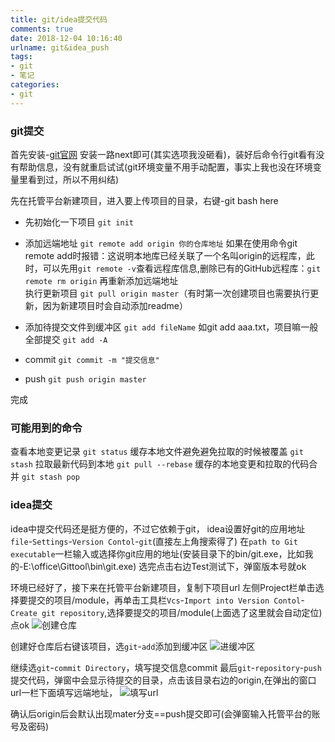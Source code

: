 ```yaml
---
title: git/idea提交代码
comments: true
date: 2018-12-04 10:16:40
urlname: git&idea_push
tags:
- git
- 笔记
categories:
- git
---
```


### git提交

首先安装-[git官网](https://git-scm.com/)
安装一路next即可(其实选项我没砸看)，装好后命令行git看有没有帮助信息，没有就重启试试(git环境变量不用手动配置，事实上我也没在环境变量里看到过，所以不用纠结)

先在托管平台新建项目，进入要上传项目的目录，右键-git bash here

- 先初始化一下项目 `git init`

- 添加远端地址 `git remote add origin 你的仓库地址`
如果在使用命令git remote add时报错：这说明本地库已经关联了一个名叫origin的远程库，此时，可以先用`git remote -v`查看远程库信息,删除已有的GitHub远程库：`git remote rm origin`
再重新添加远端地址<br/>
执行更新项目 `git pull origin master`（有时第一次创建项目也需要执行更新，因为新建项目时会自动添加readme）

- 添加待提交文件到缓冲区 `git add fileName` 如git add aaa.txt，项目嘛一般全部提交 `git add -A`

- commit `git commit -m "提交信息"`

- push `git push origin master`

完成
<br/>
### 可能用到的命令

查看本地变更记录 `git status`
缓存本地文件避免避免拉取的时候被覆盖 `git stash`
拉取最新代码到本地 `git pull --rebase`
缓存的本地变更和拉取的代码合并 `git stash pop`



### idea提交
idea中提交代码还是挺方便的，不过它依赖于git， idea设置好git的应用地址 `file`-`Settings`-`Version Contol`-`git`(直接左上角搜索得了) 
在`path to Git executable`一栏输入或选择你git应用的地址(安装目录下的bin/git.exe，比如我的-E:\office\Gittool\bin\git.exe)
选完点击右边Test测试下，弹窗版本号就ok

环境已经好了，接下来在托管平台新建项目，复制下项目url 
左侧Project栏单击选择要提交的项目/module，再单击工具栏`Vcs`-`Import into Version Contol`- `Create git repository`,选择要提交的项目/module(上面选了这里就会自动定位) 点ok
![创建仓库](http://t1.aixinxi.net/o_1ctrcsf2c6huvgu1jq21fq212pqa.png-w.jpg)

创建好仓库后右键该项目，选`git`-`add`添加到缓冲区
![进缓冲区](http://t1.aixinxi.net/o_1ctrcso9u1fgo9511cv61i071g1ma.png-w.jpg)

继续选`git`-`commit Directory`，填写提交信息commit
最后`git`-`repository`-`push`提交代码，弹窗中会显示待提交的目录，点击该目录右边的origin,在弹出的窗口url一栏下面填写远端地址，
![填写url](http://t1.aixinxi.net/o_1ctresng51trinrh8h01nh9q0fa.png-w.jpg)

确认后origin后会默认出现mater分支==push提交即可(会弹窗输入托管平台的账号及密码)


